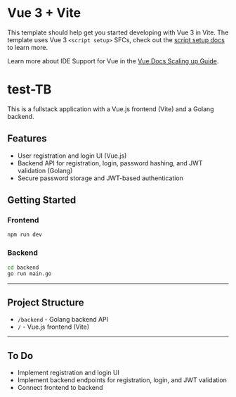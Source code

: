 # Vue 3 + Vite

This template should help get you started developing with Vue 3 in Vite. The template uses Vue 3 `<script setup>` SFCs, check out the [script setup docs](https://v3.vuejs.org/api/sfc-script-setup.html#sfc-script-setup) to learn more.

Learn more about IDE Support for Vue in the [Vue Docs Scaling up Guide](https://vuejs.org/guide/scaling-up/tooling.html#ide-support).

# test-TB

This is a fullstack application with a Vue.js frontend (Vite) and a Golang backend.

## Features

- User registration and login UI (Vue.js)
- Backend API for registration, login, password hashing, and JWT validation (Golang)
- Secure password storage and JWT-based authentication

## Getting Started

### Frontend

```bash
npm run dev
```

### Backend

```bash
cd backend
go run main.go
```

---

## Project Structure

- `/backend` - Golang backend API
- `/` - Vue.js frontend (Vite)

---

## To Do

- Implement registration and login UI
- Implement backend endpoints for registration, login, and JWT validation
- Connect frontend to backend

